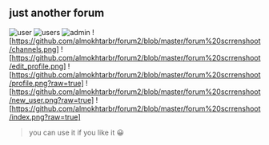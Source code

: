 ## just another forum 

![user](https://github.com/almokhtarbr/forum2/blob/master/forum%20scrrenshoot/user%20ui.png)
![users](https://github.com/almokhtarbr/forum2/blob/master/forum%20scrrenshoot/users.png)
![admin](https://github.com/almokhtarbr/forum2/blob/master/forum%20scrrenshoot/admin.png)
![https://github.com/almokhtarbr/forum2/blob/master/forum%20scrrenshoot/channels.png]
![https://github.com/almokhtarbr/forum2/blob/master/forum%20scrrenshoot/edit_profile.png]
![https://github.com/almokhtarbr/forum2/blob/master/forum%20scrrenshoot/profile.png?raw=true]
![https://github.com/almokhtarbr/forum2/blob/master/forum%20scrrenshoot/new_user.png?raw=true]
![https://github.com/almokhtarbr/forum2/blob/master/forum%20scrrenshoot/index.png?raw=true]



> you can use it if you like it :grinning:
